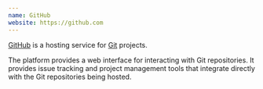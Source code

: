 ```yaml
---
name: GitHub
website: https://github.com
---
```

[GitHub](https://github.com) is a hosting service for [Git](https://git-scm.com/) projects.

The platform provides a web interface for interacting with Git repositories. It provides issue tracking and project management tools that integrate directly with the Git repositories being hosted.
